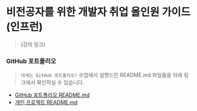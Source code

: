 # 비전공자를 위한 개발자 취업 올인원 가이드 (인프런)
>(강의 링크)

### GitHub 포트폴리오
>`대세는 GitHub 포트폴리오!` 수업에서 설명드린 README.md 파일들을 아래 링크에서 확인하실 수 있습니다.

- [GitHub 포트폴리오 README.md]()
- [개인 프로젝트 README.md]()
